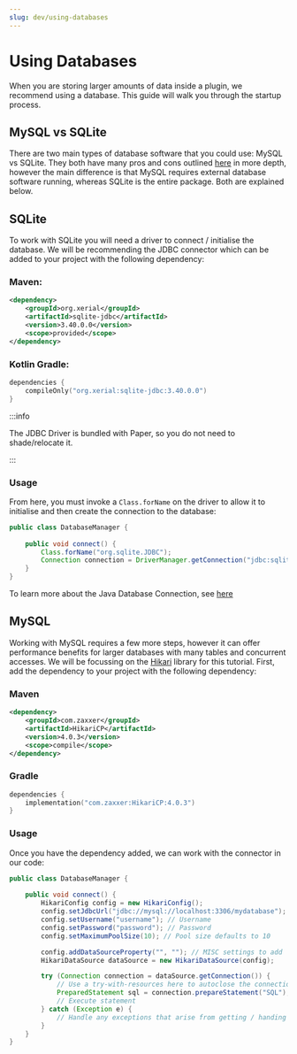 ```yaml
---
slug: dev/using-databases
---
```


# Using Databases

When you are storing larger amounts of data inside a plugin, we recommend using a database. This guide will walk you through the startup process.

## MySQL vs SQLite

There are two main types of database software that you could use: MySQL vs SQLite. They both have many pros and cons outlined [here](https://www.hostinger.com/tutorials/sqlite-vs-mysql-whats-the-difference/)
in more depth, however the main difference is that MySQL requires external database software running, whereas SQLite is the entire package. Both are explained below.

## SQLite

To work with SQLite you will need a driver to connect / initialise the database. 
We will be recommending the JDBC connector which can be added to your project with the following dependency:

### Maven:
```xml
<dependency>
    <groupId>org.xerial</groupId>
    <artifactId>sqlite-jdbc</artifactId>
    <version>3.40.0.0</version>
    <scope>provided</scope>
</dependency>
```

### Kotlin Gradle:
```kotlin
dependencies {
    compileOnly("org.xerial:sqlite-jdbc:3.40.0.0")
}
```

:::info

The JDBC Driver is bundled with Paper, so you do not need to shade/relocate it.

:::

### Usage

From here, you must invoke a `Class.forName` on the driver to allow it to initialise and then create the connection to the database:

```java
public class DatabaseManager {
    
    public void connect() {
        Class.forName("org.sqlite.JDBC");
        Connection connection = DriverManager.getConnection("jdbc:sqlite:plugins/TestPlugin/database.db");
    }
}
```

To learn more about the Java Database Connection, see [here](https://www.w3schools.blog/jdbc-tutorial)

## MySQL

Working with MySQL requires a few more steps, however it can offer performance benefits for larger databases with 
many tables and concurrent accesses. We will be focussing on the [Hikari](https://github.com/brettwooldridge/HikariCP) library for this tutorial. First, add the
dependency to your project with the following dependency:

### Maven
```xml
<dependency>
    <groupId>com.zaxxer</groupId>
    <artifactId>HikariCP</artifactId>
    <version>4.0.3</version>
    <scope>compile</scope>
</dependency>
```

### Gradle
```kotlin
dependencies {
    implementation("com.zaxxer:HikariCP:4.0.3")
}
```

### Usage

Once you have the dependency added, we can work with the connector in our code:

```java
public class DatabaseManager {
    
    public void connect() {
        HikariConfig config = new HikariConfig();
        config.setJdbcUrl("jdbc://mysql://localhost:3306/mydatabase"); // Address of your running MySQL database
        config.setUsername("username"); // Username
        config.setPassword("password"); // Password
        config.setMaximumPoolSize(10); // Pool size defaults to 10

        config.addDataSourceProperty("", ""); // MISC settings to add
        HikariDataSource dataSource = new HikariDataSource(config);

        try (Connection connection = dataSource.getConnection()) {
            // Use a try-with-resources here to autoclose the connection.
            PreparedStatement sql = connection.prepareStatement("SQL");
            // Execute statement
        } catch (Exception e) {
            // Handle any exceptions that arise from getting / handing the exception.
        }
    }
}
```
